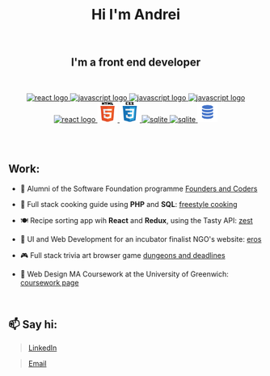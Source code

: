 <br>
<h1 align="center">Hi I'm Andrei</h1>
<br>
<h2 align="center">I'm a front end developer</h2>
<br>       
               
<p align="center">   
  <a href="https://developer.mozilla.org/en-US/docs/Web/JavaScript" target="_blank" rel="noreferrer"> 
    <img src="https://upload.wikimedia.org/wikipedia/commons/thumb/3/30/React_Logo_SVG.svg/180px-React_Logo_SVG.svg.png" alt="react logo" width="40" height="40"/> 
  </a> 
  <a href="https://developer.mozilla.org/en-US/docs/Web/JavaScript" target="_blank" rel="noreferrer"> 
    <img src="https://d2nir1j4sou8ez.cloudfront.net/wp-content/uploads/2021/12/nextjs-boilerplate-logo.png" alt="javascript logo" width="40" height="40"/> 
  </a> 
  <a href="https://developer.mozilla.org/en-US/docs/Web/JavaScript" target="_blank" rel="noreferrer"> 
    <img src="https://upload.wikimedia.org/wikipedia/commons/thumb/6/6a/JavaScript-logo.png/768px-JavaScript-logo.png" alt="javascript logo" width="40" height="40"/> 
  </a> 
 <a href="https://developer.mozilla.org/en-US/docs/Web/JavaScript" target="_blank" rel="noreferrer"> 
    <img src="https://upload.wikimedia.org/wikipedia/commons/thumb/4/4c/Typescript_logo_2020.svg/2048px-Typescript_logo_2020.svg.png" alt="javascript logo" width="40" height="40"/> 
  </a> 
  <a href="https://developer.mozilla.org/en-US/docs/Web/JavaScript" target="_blank" rel="noreferrer"> 
    <img src="https://upload.wikimedia.org/wikipedia/commons/thumb/1/17/GraphQL_Logo.svg/800px-GraphQL_Logo.svg.png" alt="react logo" width="40" height="40"/> 
  </a> 
  <a href="https://www.w3.org/html/" target="_blank" rel="noreferrer"> 
     <img src="https://raw.githubusercontent.com/devicons/devicon/master/icons/html5/html5-original-wordmark.svg" alt="html5" width="40" height="40"/> 
  </a> 
  <a href="https://www.w3schools.com/css/" target="_blank" rel="noreferrer"> 
    <img src="https://raw.githubusercontent.com/devicons/devicon/master/icons/css3/css3-original-wordmark.svg" alt="css3" width="40" height="40"/>
  </a> 
  <a href="https://en-gb.wordpress.org/" target="_blank" rel="noreferrer"> 
    <img src="https://encrypted-tbn0.gstatic.com/images?q=tbn:ANd9GcSGOdpfTINN7ozdHWo2UYAvq9akbCqEIwyBa7icxcuhWwDZJ9ZSnPWV7PMpMj67fPONeWY&usqp=CAU" alt="sqlite" width="40" height="40"/> 
  </a> 
  <a href="https://www.php.net/download-logos.php" target="_blank" rel="noreferrer"> 
    <img src="https://upload.wikimedia.org/wikipedia/commons/thumb/2/27/PHP-logo.svg/1067px-PHP-logo.svg.png" alt="sqlite" width="40" height="40"/> 
  </a> 
  <a href="https://dev.mysql.com/doc/" target="_blank" rel="noreferrer"> 
    <img src="https://raw.githubusercontent.com/github/explore/80688e429a7d4ef2fca1e82350fe8e3517d3494d/topics/sql/sql.png" alt="sqlite" width="40" height="40"/> 
  </a> 
</p>
 
<br>
<br>



## Work:

- 🌱 Alumni of the Software Foundation programme [Founders and Coders](https://www.foundersandcoders.com/) 

- 🍳 Full stack cooking guide using **PHP** and **SQL**: [freestyle cooking](https://github.com/revforev/freestyle-cooking-theme)

- 🍽️ Recipe sorting app wih **React** and **Redux**, using the Tasty API: [zest](https://github.com/chingu-voyages/v46-tier2-team-16)

- 💌 UI and Web Development for an incubator finalist NGO's website: [eros](https://github.com/revforev/Eros-Website)

- 🎮 Full stack trivia art browser game [dungeons and deadlines](https://github.com/revforev/dungeons-and-deadlines-fac)

- 📓  Web Design MA Coursework at the University of Greenwich: [coursework page](https://andrefuel.com/)

<br>

## 📫  Say hi:

> [LinkedIn](https://www.linkedin.com/in/andrei2099/)

> [Email](dutulescu_andrei@yahoo.com)

<br>
<br>
  

